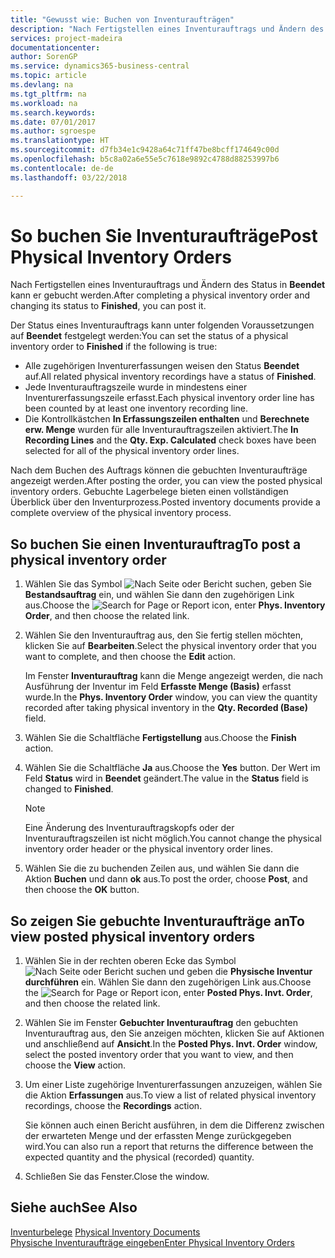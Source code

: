 ```yaml
---
title: "Gewusst wie: Buchen von Inventuraufträgen"
description: "Nach Fertigstellen eines Inventurauftrags und Ändern des Status in **Beendet** kann er gebucht werden."
services: project-madeira
documentationcenter: 
author: SorenGP
ms.service: dynamics365-business-central
ms.topic: article
ms.devlang: na
ms.tgt_pltfrm: na
ms.workload: na
ms.search.keywords: 
ms.date: 07/01/2017
ms.author: sgroespe
ms.translationtype: HT
ms.sourcegitcommit: d7fb34e1c9428a64c71ff47be8bcff174649c00d
ms.openlocfilehash: b5c8a02a6e55e5c7618e9892c4788d88253997b6
ms.contentlocale: de-de
ms.lasthandoff: 03/22/2018

---
```

# <a name="post-physical-inventory-orders"></a><span data-ttu-id="fa441-103">So buchen Sie Inventuraufträge</span><span class="sxs-lookup"><span data-stu-id="fa441-103">Post Physical Inventory Orders</span></span>
<span data-ttu-id="fa441-104">Nach Fertigstellen eines Inventurauftrags und Ändern des Status in **Beendet** kann er gebucht werden.</span><span class="sxs-lookup"><span data-stu-id="fa441-104">After completing a physical inventory order and changing its status to **Finished**, you can post it.</span></span>  

<span data-ttu-id="fa441-105">Der Status eines Inventurauftrags kann unter folgenden Voraussetzungen auf **Beendet** festgelegt werden:</span><span class="sxs-lookup"><span data-stu-id="fa441-105">You can set the status of a physical inventory order to **Finished** if the following is true:</span></span>  

- <span data-ttu-id="fa441-106">Alle zugehörigen Inventurerfassungen weisen den Status **Beendet** auf.</span><span class="sxs-lookup"><span data-stu-id="fa441-106">All related physical inventory recordings have a status of **Finished**.</span></span>  
- <span data-ttu-id="fa441-107">Jede Inventurauftragszeile wurde in mindestens einer Inventurerfassungszeile erfasst.</span><span class="sxs-lookup"><span data-stu-id="fa441-107">Each physical inventory order line has been counted by at least one inventory recording line.</span></span>  
- <span data-ttu-id="fa441-108">Die Kontrollkästchen **In Erfassungszeilen enthalten** und **Berechnete erw. Menge** wurden für alle Inventurauftragszeilen aktiviert.</span><span class="sxs-lookup"><span data-stu-id="fa441-108">The **In Recording Lines** and the **Qty. Exp. Calculated** check boxes have been selected for all of the physical inventory order lines.</span></span>  

<span data-ttu-id="fa441-109">Nach dem Buchen des Auftrags können die gebuchten Inventuraufträge angezeigt werden.</span><span class="sxs-lookup"><span data-stu-id="fa441-109">After posting the order, you can view the posted physical inventory orders.</span></span> <span data-ttu-id="fa441-110">Gebuchte Lagerbelege bieten einen vollständigen Überblick über den Inventurprozess.</span><span class="sxs-lookup"><span data-stu-id="fa441-110">Posted inventory documents provide a complete overview of the physical inventory process.</span></span>  

## <a name="to-post-a-physical-inventory-order"></a><span data-ttu-id="fa441-111">So buchen Sie einen Inventurauftrag</span><span class="sxs-lookup"><span data-stu-id="fa441-111">To post a physical inventory order</span></span>  

1.  <span data-ttu-id="fa441-112">Wählen Sie das Symbol ![Nach Seite oder Bericht suchen](../../media/ui-search/search_small.png "Symbol „Nach Seite oder Bericht suchen”"), geben Sie **Bestandsauftrag** ein, und wählen Sie dann den zugehörigen Link aus.</span><span class="sxs-lookup"><span data-stu-id="fa441-112">Choose the ![Search for Page or Report](../../media/ui-search/search_small.png "Search for Page or Report icon") icon, enter **Phys. Inventory Order**, and then choose the related link.</span></span>  
2.  <span data-ttu-id="fa441-113">Wählen Sie den Inventurauftrag aus, den Sie fertig stellen möchten, klicken Sie auf **Bearbeiten**.</span><span class="sxs-lookup"><span data-stu-id="fa441-113">Select the physical inventory order that you want to complete, and then choose the **Edit** action.</span></span>  

    <span data-ttu-id="fa441-114">Im Fenster **Inventurauftrag** kann die Menge angezeigt werden, die nach Ausführung der Inventur im Feld **Erfasste Menge (Basis)** erfasst wurde.</span><span class="sxs-lookup"><span data-stu-id="fa441-114">In the **Phys. Inventory Order** window, you can view the quantity recorded after taking physical inventory in the **Qty. Recorded (Base)** field.</span></span>  

3.  <span data-ttu-id="fa441-115">Wählen Sie die Schaltfläche **Fertigstellung** aus.</span><span class="sxs-lookup"><span data-stu-id="fa441-115">Choose the **Finish** action.</span></span>  
4.  <span data-ttu-id="fa441-116">Wählen Sie die Schaltfläche **Ja** aus.</span><span class="sxs-lookup"><span data-stu-id="fa441-116">Choose the **Yes** button.</span></span> <span data-ttu-id="fa441-117">Der Wert im Feld **Status** wird in **Beendet** geändert.</span><span class="sxs-lookup"><span data-stu-id="fa441-117">The value in the **Status** field is changed to **Finished**.</span></span>  

    > [!NOTE]  
    >  <span data-ttu-id="fa441-118">Eine Änderung des Inventurauftragskopfs oder der Inventurauftragszeilen ist nicht möglich.</span><span class="sxs-lookup"><span data-stu-id="fa441-118">You cannot change the physical inventory order header or the physical inventory order lines.</span></span>  

5.  <span data-ttu-id="fa441-119">Wählen Sie die zu buchenden Zeilen aus, und wählen Sie dann die Aktion **Buchen** und dann **ok** aus.</span><span class="sxs-lookup"><span data-stu-id="fa441-119">To post the order, choose **Post**, and then choose the **OK** button.</span></span>  

## <a name="to-view-posted-physical-inventory-orders"></a><span data-ttu-id="fa441-120">So zeigen Sie gebuchte Inventuraufträge an</span><span class="sxs-lookup"><span data-stu-id="fa441-120">To view posted physical inventory orders</span></span>  

1.  <span data-ttu-id="fa441-121">Wählen Sie in der rechten oberen Ecke das Symbol ![Nach Seite oder Bericht suchen](../../media/ui-search/search_small.png "Nach Seite oder Bericht suchen") und geben die **Physische Inventur durchführen** ein. Wählen Sie dann den zugehörigen Link aus.</span><span class="sxs-lookup"><span data-stu-id="fa441-121">Choose the ![Search for Page or Report](../../media/ui-search/search_small.png "Search for Page or Report icon") icon, enter **Posted Phys. Invt. Order**, and then choose the related link.</span></span>  
2.  <span data-ttu-id="fa441-122">Wählen Sie im Fenster **Gebuchter Inventurauftrag** den gebuchten Inventurauftrag aus, den Sie anzeigen möchten, klicken Sie auf Aktionen und anschließend auf **Ansicht**.</span><span class="sxs-lookup"><span data-stu-id="fa441-122">In the **Posted Phys. Invt. Order** window, select the posted inventory order that you want to view, and then choose the **View** action.</span></span>  
3.  <span data-ttu-id="fa441-123">Um einer Liste zugehörige Inventurerfassungen anzuzeigen, wählen Sie die Aktion **Erfassungen** aus.</span><span class="sxs-lookup"><span data-stu-id="fa441-123">To view a list of related physical inventory recordings, choose the **Recordings** action.</span></span>  

    <span data-ttu-id="fa441-124">Sie können auch einen Bericht ausführen, in dem die Differenz zwischen der erwarteten Menge und der erfassten Menge zurückgegeben wird.</span><span class="sxs-lookup"><span data-stu-id="fa441-124">You can also run a report that returns the difference between the expected quantity and the physical (recorded) quantity.</span></span>  

4.  <span data-ttu-id="fa441-125">Schließen Sie das Fenster.</span><span class="sxs-lookup"><span data-stu-id="fa441-125">Close the window.</span></span>  

## <a name="see-also"></a><span data-ttu-id="fa441-126">Siehe auch</span><span class="sxs-lookup"><span data-stu-id="fa441-126">See Also</span></span>  
 <span data-ttu-id="fa441-127">[Inventurbelege](physical-inventory-documents.md) </span><span class="sxs-lookup"><span data-stu-id="fa441-127">[Physical Inventory Documents](physical-inventory-documents.md) </span></span>  
 [<span data-ttu-id="fa441-128">Physische Inventuraufträge eingeben</span><span class="sxs-lookup"><span data-stu-id="fa441-128">Enter Physical Inventory Orders</span></span>](how-to-enter-physical-inventory-orders.md)

